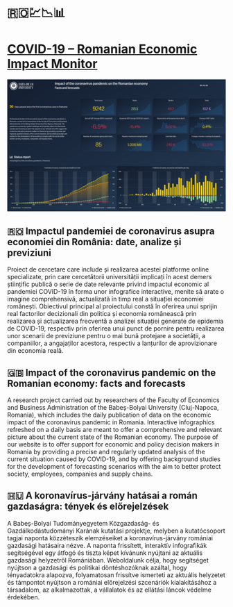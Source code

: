 # 🇷🇴💹📉📊 
# [COVID-19 – Romanian Economic Impact Monitor](https://econ.ubbcluj.ro/coronavirus)
[![RoEIM](/snapshot.png "RoEIM")](https://econ.ubbcluj.ro/coronavirus)
## 🇷🇴 Impactul pandemiei de coronavirus asupra economiei din România: date, analize și previziuni
Proiect de cercetare care include și realizarea acestei platforme online specializate, prin care cercetătorii universității implicați în acest demers științific publică o serie de date relevante privind impactul economic al pandemiei COVID-19 în forma unor infografice interactive, menite să arate o imagine comprehensivă, actualizată în timp real a situației economiei românești. Obiectivul principal al proiectului constă în oferirea unui sprijin real factorilor decizionali din politica și economia românească prin realizarea și actualizarea frecventă a analizei situației generate de epidemia de COVID-19, respectiv prin oferirea unui punct de pornire pentru realizarea unor scenarii de previziune pentru o mai bună protejare a societății, a companiilor, a angajaților acestora, respectiv a lanțurilor de aprovizionare din economia reală.
## 🇬🇧 Impact of the coronavirus pandemic on the Romanian economy: facts and forecasts
A research project carried out by researchers of the Faculty of Economics and Business Administration of the Babeș-Bolyai University (Cluj-Napoca, Romania), which includes the daily publication of data on the economic impact of the coronavirus pandemic in Romania. Interactive infographics refreshed on a daily basis are meant to offer a comprehensive and relevant picture about the current state of the Romanian economy.
The purpose of our website is to offer support for economic and policy decision makers in Romania by providing a precise and regularly updated analysis of the current situation caused by COVID-19, and by offering background studies for the development of forecasting scenarios with the aim to better protect society, employees, companies and supply chains.
## 🇭🇺 A koronavírus-járvány hatásai a román gazdaságra: tények és előrejelzések
A Babeș-Bolyai Tudományegyetem Közgazdaság- és Gazdálkodástudományi Karának kutatási projektje, melyben a kutatócsoport tagjai naponta közzéteszik elemzéseiket a koronavírus-járvány romániai gazdasági hatásaira nézve. A naponta frissített, interaktív infografikák segítségével egy átfogó és tiszta képet kívánunk nyújtani az aktuális gazdasági helyzetről Romániában.
Weboldalunk célja, hogy segítséget nyújtson a gazdasági és politikai döntéshozóknak azáltal, hogy tényadatokra alapozva, folyamatosan frissítve ismerteti az aktuális helyzetet és támpontot nyújtson a romániai előrejelzési szcenáriók kialakításához a társadalom, az alkalmazottak, a vállalatok és az ellátási láncok védelme érdekében.
